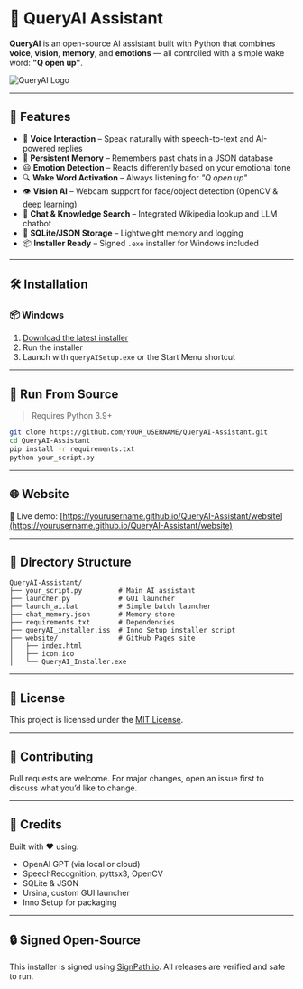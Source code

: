 # 🤖 QueryAI Assistant

**QueryAI** is an open-source AI assistant built with Python that combines **voice**, **vision**, **memory**, and **emotions** — all controlled with a simple wake word: **"Q open up"**.

![QueryAI Logo](website/icon.ico)

---

## 🚀 Features

- 🎤 **Voice Interaction** – Speak naturally with speech-to-text and AI-powered replies
- 🧠 **Persistent Memory** – Remembers past chats in a JSON database
- 😃 **Emotion Detection** – Reacts differently based on your emotional tone
- 🔍 **Wake Word Activation** – Always listening for _"Q open up"_
- 👁️ **Vision AI** – Webcam support for face/object detection (OpenCV & deep learning)
- 💬 **Chat & Knowledge Search** – Integrated Wikipedia lookup and LLM chatbot
- 💾 **SQLite/JSON Storage** – Lightweight memory and logging
- 📦 **Installer Ready** – Signed `.exe` installer for Windows included

---

## 🛠️ Installation

### 📦 Windows

1. [Download the latest installer](https://yourusername.github.io/QueryAI-Assistant/website/QueryAI_Installer.exe)
2. Run the installer
3. Launch with `queryAISetup.exe` or the Start Menu shortcut

---

## 🧪 Run From Source

> Requires Python 3.9+

```bash
git clone https://github.com/YOUR_USERNAME/QueryAI-Assistant.git
cd QueryAI-Assistant
pip install -r requirements.txt
python your_script.py
```

---

## 🌐 Website

🔗 Live demo: [https://yourusername.github.io/QueryAI-Assistant/website](https://yourusername.github.io/QueryAI-Assistant/website)

---

## 📂 Directory Structure

```
QueryAI-Assistant/
├── your_script.py         # Main AI assistant
├── launcher.py            # GUI launcher
├── launch_ai.bat          # Simple batch launcher
├── chat_memory.json       # Memory store
├── requirements.txt       # Dependencies
├── queryAI_installer.iss  # Inno Setup installer script
├── website/               # GitHub Pages site
│   ├── index.html
│   ├── icon.ico
│   └── QueryAI_Installer.exe
```

---

## 📜 License

This project is licensed under the [MIT License](LICENSE).

---

## 🤝 Contributing

Pull requests are welcome. For major changes, open an issue first to discuss what you’d like to change.

---

## 💬 Credits

Built with ❤️ using:
- OpenAI GPT (via local or cloud)
- SpeechRecognition, pyttsx3, OpenCV
- SQLite & JSON
- Ursina, custom GUI launcher
- Inno Setup for packaging

---

## 🔒 Signed Open-Source

This installer is signed using [SignPath.io](https://signpath.io/open-source/). All releases are verified and safe to run.
